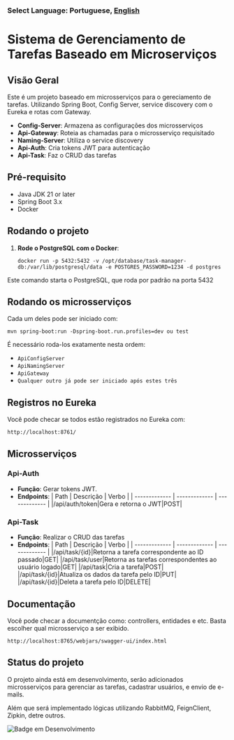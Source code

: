### Select Language: Portuguese, [English](https://github.com/pedroviniciusz/Task-Manager/README-en.md)

# Sistema de Gerenciamento de Tarefas Baseado em Microserviços

## Visão Geral
Este é um projeto baseado em microsserviços para o gereciamento de tarefas. Utilizando Spring Boot, Config Server, service discovery com o Eureka e rotas com Gateway.

- **Config-Server**: Armazena as configurações dos microsserviços
- **Api-Gateway**: Roteia as chamadas para o microsserviço requisitado
- **Naming-Server**: Utiliza o service discovery
- **Api-Auth**: Cria tokens JWT para autenticação
- **Api-Task**: Faz o CRUD das tarefas

## Pré-requisito
- Java JDK 21 or later
- Spring Boot 3.x
- Docker

## Rodando o projeto
1. **Rode o PostgreSQL com o Docker**:
   ```shell
   docker run -p 5432:5432 -v /opt/database/task-manager-db:/var/lib/postgresql/data -e POSTGRES_PASSWORD=1234 -d postgres

Este comando starta o PostgreSQL, que roda por padrão na porta 5432


## Rodando os microsserviços
Cada um deles pode ser iniciado com:

```shell
mvn spring-boot:run -Dspring-boot.run.profiles=dev ou test 
```

É necessário roda-los exatamente nesta ordem:
- ``ApiConfigServer``
- ``ApiNamingServer``
- ``ApiGateway``
- ``Qualquer outro já pode ser iniciado após estes três``

## Registros no Eureka
Você pode checar se todos estão registrados no Eureka com:
```
http://localhost:8761/
```

## Microsserviços

### Api-Auth
- **Função**: Gerar tokens JWT.
- **Endpoints**:
  | Path  | Descrição | Verbo |
  | ------------- | ------------- | ------------- |
  |/api/auth/token|Gera e retorna o JWT|POST|

### Api-Task
- **Função**: Realizar o CRUD das tarefas
- **Endpoints**:
  | Path  | Descrição | Verbo |
  | ------------- | ------------- | ------------- |
  |/api/task/{id}|Retorna a tarefa correspondente ao ID passado|GET|
  |/api/task/user|Retorna as tarefas correspondentes ao usuário logado|GET|
  |/api/task|Cria a tarefa|POST|
  |/api/task/{id}|Atualiza os dados da tarefa pelo ID|PUT|
  |/api/task/{id}|Deleta a tarefa pelo ID|DELETE|


## Documentação
Você pode checar a documentção como: controllers, entidades e etc. Basta escolher qual microsserviço a ser exibido.
```
http://localhost:8765/webjars/swagger-ui/index.html
```

## Status do projeto

O projeto ainda está em desenvolvimento, serão adicionados microsserviços para gerenciar as tarefas, cadastrar usuários, e envio de e-mails.

Além que será implementado lógicas utilizando RabbitMQ, FeignClient, Zipkin, detre outros.

![Badge em Desenvolvimento](http://img.shields.io/static/v1?label=STATUS&message=EM%20DESENVOLVIMENTO&color=GREEN&style=for-the-badge)


